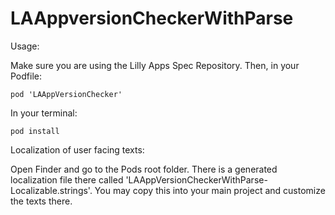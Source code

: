 LAAppversionCheckerWithParse
================

Usage:

Make sure you are using the Lilly Apps Spec Repository. Then, in your Podfile:

```
pod 'LAAppVersionChecker'
```

In your terminal:

```
pod install
```

Localization of user facing texts:

Open Finder and go to the Pods root folder. There is a generated localization file there called 'LAAppVersionCheckerWithParse-Localizable.strings'. You may copy this into your main project and customize the texts there.